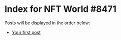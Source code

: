 # Index for NFT World #8471
Posts will be displayed in the order below:

- [Your first post](./001-first.md)

